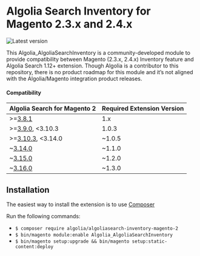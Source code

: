 Algolia Search Inventory for Magento 2.3.x and 2.4.x
==================

![Latest version](https://img.shields.io/badge/latest-1.3.0-green)

This Algolia_AlgoliaSearchInventory is a community-developed module to provide compatibility between Magento (2.3.x, 2.4.x) Inventory feature and Algolia Search 1.12+ extension. Though Algolia is a contributor to this repository, there is no product roadmap for this module and it’s not aligned with the Algolia/Magento integration product releases.

#### Compatibility

| Algolia Search for Magento 2                                                                | Required Extension Version |
|---------------------------------------------------------------------------------------------|----------------------------|
| >=[3.8.1](https://github.com/algolia/algoliasearch-magento-2/releases/tag/3.8.1)            | 1.x                        |
| >=[3.9.0](https://github.com/algolia/algoliasearch-magento-2/releases/tag/3.9.0), <3.10.3   | 1.0.3                      |
| >=[3.10.3](https://github.com/algolia/algoliasearch-magento-2/releases/tag/3.10.3), <3.14.0 | ~1.0.5                     |
| ~[3.14.0](https://github.com/algolia/algoliasearch-magento-2/releases/tag/3.14.0)           | ~1.1.0                     |
| ~[3.15.0](https://github.com/algolia/algoliasearch-magento-2/releases/tag/3.15.0)           | ~1.2.0                     |
| ~[3.16.0](https://github.com/algolia/algoliasearch-magento-2/releases/tag/3.16.0)           | ~1.3.0                     |



Installation
------------

The easiest way to install the extension is to use [Composer](https://getcomposer.org/)

Run the following commands:

- ```$ composer require algolia/algoliasearch-inventory-magento-2```
- ```$ bin/magento module:enable Algolia_AlgoliaSearchInventory```
- ```$ bin/magento setup:upgrade && bin/magento setup:static-content:deploy```
